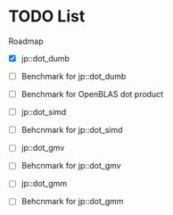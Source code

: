 # TODO List

Roadmap

- [X] jp::dot_dumb
- [ ] Benchmark for jp::dot_dumb

- [ ] Benchmark for OpenBLAS dot product

- [ ] jp::dot_simd
- [ ] Behcnmark for jp::dot_simd

- [ ] jp::dot_gmv
- [ ] Behcnmark for jp::dot_gmv

- [ ] jp::dot_gmm
- [ ] Behcnmark for jp::dot_gmm